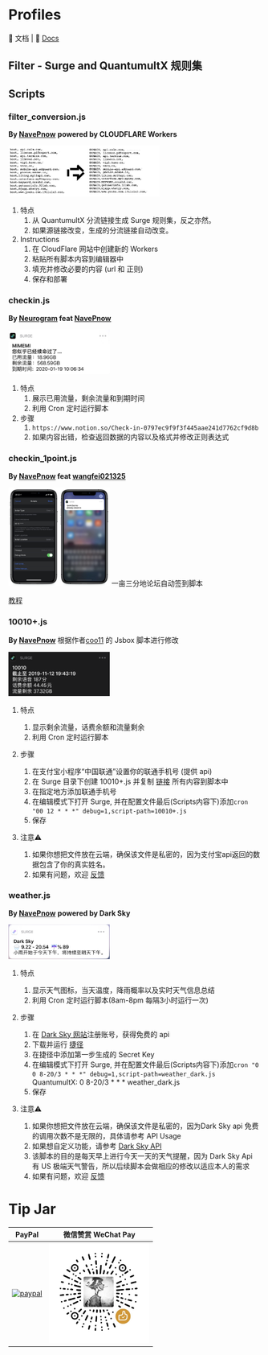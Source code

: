 # Profiles
📖 文档 | 📖 [Docs](https://github.com/NavePnow/Profiles/blob/master/README_EN.md)

## Filter - Surge and QuantumultX 规则集

## Scripts

### filter_conversion.js
**By [NavePnow](https://github.com/NavePnow)**
**powered by CLOUDFLARE Workers**

<img src="https://raw.githubusercontent.com/NavePnow/blog_photo/master/process.jpeg" height="60%" width="60%">

1. 特点
    1. 从 QuantumultX 分流链接生成 Surge 规则集，反之亦然。
    2. 如果源链接改变，生成的分流链接自动改变。
2. Instructions
    1. 在 CloudFlare 网站中创建新的 Workers
    2. 粘贴所有脚本内容到编辑器中
    3. 填充并修改必要的内容 (url 和 正则)
    4. 保存和部署
   
### checkin.js
**By [Neurogram](https://github.com/Neurogram-R) feat [NavePnow](https://github.com/NavePnow)**

<img src="https://raw.githubusercontent.com/NavePnow/blog_photo/master/IMAGE 2019-11-12 19:57:53.jpg" height="40%" width="40%">

1. 特点
   1. 展示已用流量，剩余流量和到期时间
   2. 利用 Cron 定时运行脚本
2. 步骤
   1. `https://www.notion.so/Check-in-0797ec9f9f3f445aae241d7762cf9d8b`
   2. 如果内容出错，检查返回数据的内容以及格式并修改正则表达式

### checkin_1point.js
**By [NavePnow](https://github.com/NavePnow) feat [wangfei021325](https://t.me/wangfei021325)**

<img src="https://raw.githubusercontent.com/NavePnow/blog_photo/master/IMAGE 2019-11-12 19:58:49.jpg" height="40%" width="40%">
一亩三分地论坛自动签到脚本

[教程](https://nave.work/%E4%B8%80%E4%BA%A9%E4%B8%89%E5%88%86%E5%9C%B0%E8%87%AA%E5%8A%A8%E7%AD%BE%E5%88%B0%E8%84%9A%E6%9C%AC.html)

### 10010+.js
**By [NavePnow](https://github.com/NavePnow)**
根据作者[coo11](https://t.me/coo11) 的 Jsbox 脚本进行修改

<img src="https://raw.githubusercontent.com/NavePnow/blog_photo/master/IMG_0666.PNG" height="40%" width="40%">

1. 特点
   1. 显示剩余流量，话费余额和流量剩余
   2. 利用 Cron 定时运行脚本
2. 步骤
   1. 在支付宝小程序“中国联通”设置你的联通手机号 (提供 api)
   2. 在 Surge 目录下创建 10010+.js 并复制 [链接](https://raw.githubusercontent.com/NavePnow/Profiles/master/Scripts/10010%2B.js) 所有内容到脚本中
   3. 在指定地方添加联通手机号
   4. 在编辑模式下打开 Surge, 并在配置文件最后(Scripts内容下)添加`cron "00 12 * * *" debug=1,script-path=10010+.js` 
   5. 保存
    
3. 注意⚠️
    1. 如果你想把文件放在云端，确保该文件是私密的，因为支付宝api返回的数据包含了你的真实姓名。
    2. 如果有问题，欢迎 [反馈](https://t.me/Leped_Bot) 

### weather.js
**By [NavePnow](https://github.com/NavePnow)**
**powered by Dark Sky**

<img src="https://raw.githubusercontent.com/NavePnow/blog_photo/master/IMG_0886.jpg" height="40%" width="40%">

1. 特点
   1. 显示天气图标，当天温度，降雨概率以及实时天气信息总结
   2. 利用 Cron 定时运行脚本(8am-8pm 每隔3小时运行一次)
2. 步骤
   1. 在 [Dark Sky 网站](https://darksky.net/dev)注册账号，获得免费的 api
   2. 下载并运行 [捷径](https://www.icloud.com/shortcuts/11d347ed592f4b67847403a9052666f4)
   3. 在捷径中添加第一步生成的 Secret Key
   4. 在编辑模式下打开 Surge, 并在配置文件最后(Scripts内容下)添加`cron "0 0 8-20/3 * * *" debug=1,script-path=weather_dark.js` 
       QuantumultX: 0 8-20/3 * * * weather_dark.js
   5. 保存
    
3. 注意⚠️
    1. 如果你想把文件放在云端，确保该文件是私密的，因为Dark Sky api 免费的调用次数不是无限的，具体请参考 API Usage
    2. 如果想自定义功能，请参考 [Dark Sky API](https://darksky.net/dev/docs#overview)
    3. 该脚本的目的是每天早上进行今天一天的天气提醒，因为 Dark Sky Api 有 US 极端天气警告，所以后续脚本会做相应的修改以适应本人的需求
    4. 如果有问题，欢迎 [反馈](https://t.me/Leped_Bot) 

# Tip Jar

| PayPal                                                                                                                                                                       | 微信赞赏 WeChat Pay                                                                                                    |
| ---------------------------------------------------------------------------------------------------------------------------------------------------------------------------- | ------------------------------------------------------------------- |
| [![paypal](https://www.paypalobjects.com/en_US/i/btn/btn_donateCC_LG.gif)](https://www.paypal.com/cgi-bin/webscr?cmd=_donations&business=DSZJCN4ZUEW74&currency_code=USD&source=url) | <img src="https://raw.githubusercontent.com/NavePnow/blog_photo/master/1234.JPG" width="200">
